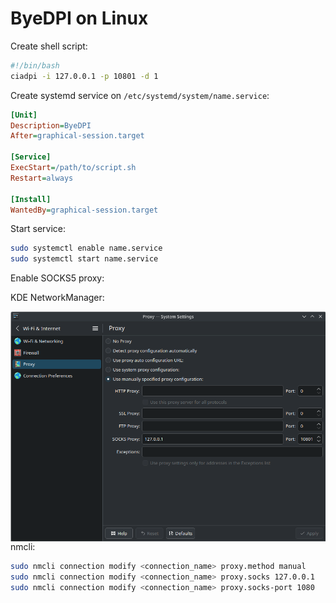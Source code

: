 # ByeDPI on Linux

Create shell script:

```sh
#!/bin/bash
ciadpi -i 127.0.0.1 -p 10801 -d 1
```

Create systemd service on `/etc/systemd/system/name.service`:

```ini
[Unit]
Description=ByeDPI
After=graphical-session.target

[Service]
ExecStart=/path/to/script.sh
Restart=always

[Install]
WantedBy=graphical-session.target
```

Start service:

```sh
sudo systemctl enable name.service
sudo systemctl start name.service
```

Enable SOCKS5 proxy:

KDE NetworkManager:

<img align="left" src="images/KDE.png">

nmcli:

```sh
sudo nmcli connection modify <connection_name> proxy.method manual
sudo nmcli connection modify <connection_name> proxy.socks 127.0.0.1
sudo nmcli connection modify <connection_name> proxy.socks-port 1080
```
